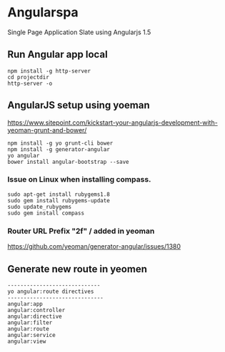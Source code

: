 # Angularspa

Single Page Application Slate using Angularjs 1.5

## Run Angular app local
```
npm install -g http-server
cd projectdir
http-server -o
```

## AngularJS setup using yoeman

https://www.sitepoint.com/kickstart-your-angularjs-development-with-yeoman-grunt-and-bower/
```
npm install -g yo grunt-cli bower
npm install -g generator-angular
yo angular
bower install angular-bootstrap --save
```
### Issue on Linux when installing compass. 
```
sudo apt-get install rubygems1.8
sudo gem install rubygems-update
sudo update_rubygems
sudo gem install compass
```

### Router URL Prefix "2f" / added in yeoman

https://github.com/yeoman/generator-angular/issues/1380

## Generate new route in yeomen 
```
-----------------------------
yo angular:route directives
------------------------------
angular:app
angular:controller
angular:directive
angular:filter
angular:route
angular:service
angular:view
```

